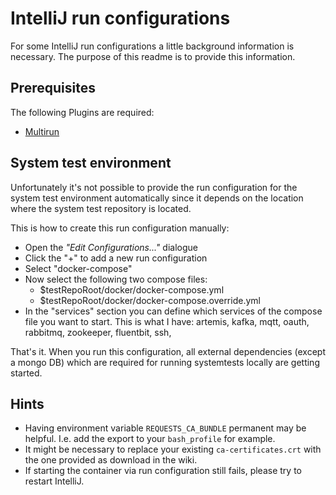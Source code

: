 # IntelliJ run configurations
For some IntelliJ run configurations a little background information is necessary.
The purpose of this readme is to provide this information.

## Prerequisites

The following Plugins are required:
* [Multirun](https://plugins.jetbrains.com/plugin/7248-multirun)

## System test environment
Unfortunately it's not possible to provide the run configuration for the system test environment automatically since it depends on the location where the system test repository is located.

This is how to create this run configuration manually:
* Open the _"Edit Configurations..."_ dialogue
* Click the "+" to add a new run configuration
* Select "docker-compose"
* Now select the following two compose files:
  * $testRepoRoot/docker/docker-compose.yml
  * $testRepoRoot/docker/docker-compose.override.yml
* In the "services" section you can define which services of the compose file you want to start. This is what I have: artemis, kafka, mqtt, oauth, rabbitmq, zookeeper, fluentbit, ssh, 

That's it. When you run this configuration, all external dependencies (except a mongo DB) which are required for running systemtests locally are getting started.

## Hints
* Having environment variable `REQUESTS_CA_BUNDLE` permanent may be helpful. I.e. add the export to your `bash_profile`
  for example.
* It might be necessary to replace your existing `ca-certificates.crt` with the one provided as download in the wiki.
* If starting the container via run configuration still fails, please try to restart IntelliJ.
